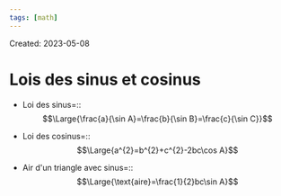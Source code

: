 ```yaml
---
tags: [math] 
---
```

Created: 2023-05-08

# Lois des sinus et cosinus
- Loi des sinus=::$$\Large{\frac{a}{\sin A}=\frac{b}{\sin B}=\frac{c}{\sin C}}$$
<!--SR:!2024-09-01,292,250-->
- Loi des cosinus=::$$\Large{a^{2}=b^{2}+c^{2}-2bc\cos A}$$
<!--SR:!2024-02-25,45,210-->

- Air d'un triangle avec sinus=::$$\Large{\text{aire}=\frac{1}{2}bc\sin A}$$
<!--SR:!2024-04-30,130,230-->

